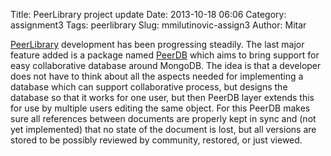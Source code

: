 Title: PeerLibrary project update
Date: 2013-10-18 06:06
Category: assignment3
Tags: peerlibrary
Slug: mmilutinovic-assign3
Author: Mitar

[PeerLibrary](http://peerlibrary.org) development has been progressing steadily. The last major feature added is a package named [PeerDB](https://github.com/peerlibrary/meteor-peerdb) which aims to bring support for easy collaborative database around MongoDB. The idea is that a developer does not have to think about all the aspects needed for implementing a database which can support collaborative process, but designs the database so that it works for one user, but then PeerDB layer extends this for use by multiple users editing the same object. For this PeerDB makes sure all references between documents are properly kept in sync and (not yet implemented) that no state of the document is lost, but all versions are stored to be possibly reviewed by community, restored, or just viewed.
